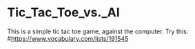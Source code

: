# Tic_Tac_Toe_vs._AI

This is a simple tic tac toe game, against the computer.
Try this:
#https://www.vocabulary.com/lists/191545
